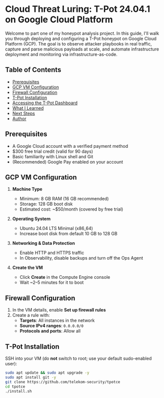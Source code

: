 # Cloud Threat Luring: T-Pot 24.04.1 on Google Cloud Platform

Welcome to part one of my honeypot analysis project. In this guide, I'll walk you through deploying and configuring a T-Pot honeypot on Google Cloud Platform (GCP). The goal is to observe attacker playbooks in real traffic, capture and parse malicious payloads at scale, and automate infrastructure deployment and monitoring via infrastructure-as-code.

## Table of Contents
- [Prerequisites](#prerequisites)
- [GCP VM Configuration](#gcp-vm-configuration)
- [Firewall Configuration](#firewall-configuration)
- [T-Pot Installation](#t-pot-installation)
- [Accessing the T-Pot Dashboard](#accessing-the-t-pot-dashboard)
- [What I Learned](#what-i-learned)
- [Next Steps](#next-steps)
- [Author](#author)

## Prerequisites

- A Google Cloud account with a verified payment method  
- $300 free trial credit (valid for 90 days)  
- Basic familiarity with Linux shell and Git  
- (Recommended) Google Pay enabled on your account

## GCP VM Configuration

1. **Machine Type**  
   - Minimum: 8 GB RAM (16 GB recommended)  
   - Storage: 128 GB boot disk  
   - Estimated cost: ~$50/month (covered by free trial)

2. **Operating System**  
   - Ubuntu 24.04 LTS Minimal (x86_64)  
   - Increase boot disk from default 10 GB to 128 GB

3. **Networking & Data Protection**  
   - Enable HTTP and HTTPS traffic  
   - In Observability, disable backups and turn off the Ops Agent

4. **Create the VM**  
   - Click **Create** in the Compute Engine console  
   - Wait ~2–5 minutes for it to boot

## Firewall Configuration

1. In the VM details, enable **Set up firewall rules**  
2. Create a rule with:  
   - **Targets**: All instances in the network  
   - **Source IPv4 ranges**: `0.0.0.0/0`  
   - **Protocols and ports**: Allow all  

## T-Pot Installation

SSH into your VM (do **not** switch to root; use your default sudo-enabled user):

```bash
sudo apt update && sudo apt upgrade -y
sudo apt install git -y
git clone https://github.com/telekom-security/tpotce
cd tpotce
./install.sh
```
